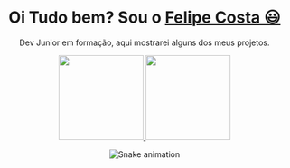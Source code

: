 <div>
  
  <h1 align="center">
    Oi Tudo bem? Sou o 
    <a href="https://www.linkedin.com/in/felipe-costa-02672318b/">Felipe Costa 😃️</a>
  </h1>
  
  <p align="center">
    Dev Junior em formação, aqui mostrarei alguns dos meus projetos.
    </div>
    
   <div align="center"> 
  <a href="https://github.com/CrvgFelipe">
    <img height="150em" src="https://github-readme-stats.vercel.app/api?username=CrvgFelipe&count_private=true&include_all_commits=true&show_icons=true&theme=dracula&hide_border=false&show_owner=true"/>
    <img height="150em" src="https://github-readme-stats.vercel.app/api/top-langs/?username=CrvgFelipe&theme=dracula&hide_border=false&&layout=compact"/>
  </a>
  </div>

<div align="center">

  ![Snake animation](https://github.com/danielbped/danielbped/blob/output/github-contribution-grid-snake.svg)
  
</div>
